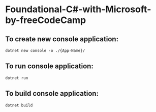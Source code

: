 # Foundational-C#-with-Microsoft-by-freeCodeCamp

## To create new console application:

```
dotnet new console -o ./{App-Name}/
```

## To run console application:

```
dotnet run
```

## To build console application:

```
dotnet build
```
